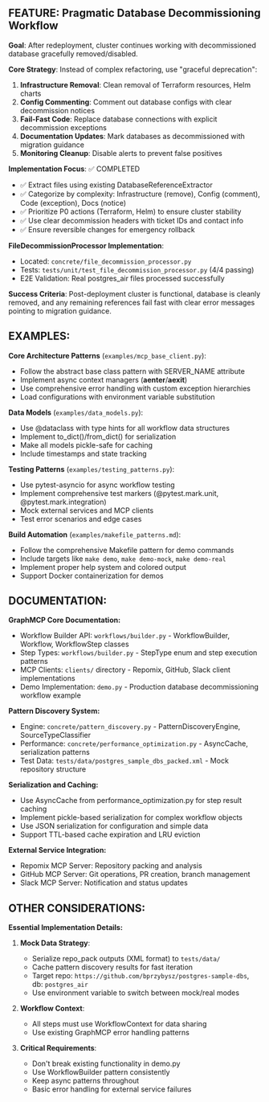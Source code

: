 ## FEATURE: Pragmatic Database Decommissioning Workflow

**Goal**: After redeployment, cluster continues working with decommissioned database gracefully removed/disabled.

**Core Strategy**: Instead of complex refactoring, use "graceful deprecation":
1. **Infrastructure Removal**: Clean removal of Terraform resources, Helm charts
2. **Config Commenting**: Comment out database configs with clear decommission notices  
3. **Fail-Fast Code**: Replace database connections with explicit decommission exceptions
4. **Documentation Updates**: Mark databases as decommissioned with migration guidance
5. **Monitoring Cleanup**: Disable alerts to prevent false positives

**Implementation Focus**: ✅ COMPLETED
- ✅ Extract files using existing DatabaseReferenceExtractor  
- ✅ Categorize by complexity: Infrastructure (remove), Config (comment), Code (exception), Docs (notice)
- ✅ Prioritize P0 actions (Terraform, Helm) to ensure cluster stability
- ✅ Use clear decommission headers with ticket IDs and contact info
- ✅ Ensure reversible changes for emergency rollback

**FileDecommissionProcessor Implementation**:
- Located: `concrete/file_decommission_processor.py`
- Tests: `tests/unit/test_file_decommission_processor.py` (4/4 passing)
- E2E Validation: Real postgres_air files processed successfully

**Success Criteria**: Post-deployment cluster is functional, database is cleanly removed, and any remaining references fail fast with clear error messages pointing to migration guidance.

## EXAMPLES:

**Core Architecture Patterns** (`examples/mcp_base_client.py`):
- Follow the abstract base class pattern with SERVER_NAME attribute
- Implement async context managers (__aenter__/__aexit__)
- Use comprehensive error handling with custom exception hierarchies
- Load configurations with environment variable substitution

**Data Models** (`examples/data_models.py`):
- Use @dataclass with type hints for all workflow data structures
- Implement to_dict()/from_dict() for serialization
- Make all models pickle-safe for caching
- Include timestamps and state tracking

**Testing Patterns** (`examples/testing_patterns.py`):
- Use pytest-asyncio for async workflow testing
- Implement comprehensive test markers (@pytest.mark.unit, @pytest.mark.integration)
- Mock external services and MCP clients
- Test error scenarios and edge cases

**Build Automation** (`examples/makefile_patterns.md`):
- Follow the comprehensive Makefile pattern for demo commands
- Include targets like `make demo`, `make demo-mock`, `make demo-real`
- Implement proper help system and colored output
- Support Docker containerization for demos

## DOCUMENTATION:

**GraphMCP Core Documentation:**
- Workflow Builder API: `workflows/builder.py` - WorkflowBuilder, Workflow, WorkflowStep classes
- Step Types: `workflows/builder.py` - StepType enum and step execution patterns
- MCP Clients: `clients/` directory - Repomix, GitHub, Slack client implementations
- Demo Implementation: `demo.py` - Production database decommissioning workflow example

**Pattern Discovery System:**
- Engine: `concrete/pattern_discovery.py` - PatternDiscoveryEngine, SourceTypeClassifier
- Performance: `concrete/performance_optimization.py` - AsyncCache, serialization patterns
- Test Data: `tests/data/postgres_sample_dbs_packed.xml` - Mock repository structure

**Serialization and Caching:**
- Use AsyncCache from performance_optimization.py for step result caching
- Implement pickle-based serialization for complex workflow objects
- Use JSON serialization for configuration and simple data
- Support TTL-based cache expiration and LRU eviction

**External Service Integration:**
- Repomix MCP Server: Repository packing and analysis
- GitHub MCP Server: Git operations, PR creation, branch management
- Slack MCP Server: Notification and status updates

## OTHER CONSIDERATIONS:

**Essential Implementation Details:**

1. **Mock Data Strategy**:
   - Serialize repo_pack outputs (XML format) to `tests/data/`
   - Cache pattern discovery results for fast iteration
   - Target repo: `https://github.com/bprzybysz/postgres-sample-dbs`, db: `postgres_air`
   - Use environment variable to switch between mock/real modes

2. **Workflow Context**:
   - All steps must use WorkflowContext for data sharing
   - Use existing GraphMCP error handling patterns

3. **Critical Requirements**:
   - Don't break existing functionality in demo.py
   - Use WorkflowBuilder pattern consistently
   - Keep async patterns throughout
   - Basic error handling for external service failures
